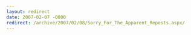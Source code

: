 ```yaml
---
layout: redirect
date: 2007-02-07 -0800
redirect: /archive/2007/02/08/Sorry_For_The_Apparent_Reposts.aspx/
---
```

